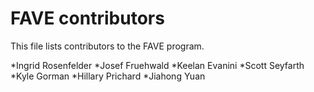 # FAVE contributors
This file lists contributors to the FAVE program.

*Ingrid Rosenfelder
*Josef Fruehwald
*Keelan Evanini
*Scott Seyfarth
*Kyle Gorman
*Hillary Prichard
*Jiahong Yuan
